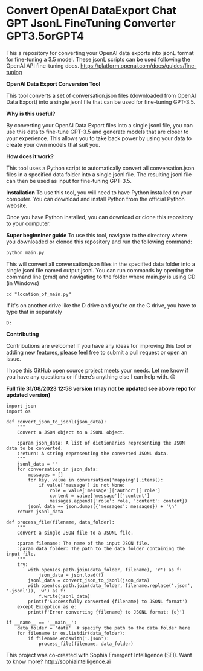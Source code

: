 # Convert OpenAI DataExport Chat GPT JsonL FineTuning Converter GPT3.5orGPT4
This a repository for converting your OpenAI data exports into jsonL format for fine-tuning a 3.5 model. These jsonL scripts can be used following the OpenAI API fine-tuning docs.  https://platform.openai.com/docs/guides/fine-tuning  

**OpenAI Data Export Conversion Tool**

This tool converts a set of conversation.json files (downloaded from OpenAI Data Export) into a single jsonl file that can be used for fine-tuning GPT-3.5.

**Why is this useful?**

By converting your OpenAI Data Export files into a single jsonl file, you can use this data to fine-tune GPT-3.5 and generate models that are closer to your experience. This allows you to take back power by using your data to create your own models that suit you.

**How does it work?**

This tool uses a Python script to automatically convert all conversation.json files in a specified data folder into a single jsonl file. The resulting jsonl file can then be used as input for fine-tuning GPT-3.5.

**Installation**
To use this tool, you will need to have Python installed on your computer. You can download and install Python from the official Python website.

Once you have Python installed, you can download or clone this repository to your computer.

**Super beginniner guide**
To use this tool, navigate to the directory where you downloaded or cloned this repository and run the following command:

    python main.py

This will convert all conversation.json files in the specified data folder into a single jsonl file named output.jsonl. You can run commands by opening the command line (cmd) and navigating to the folder where main.py is using CD (in Windows) 

    cd "location_of_main.py"

If it's on another drive like the D drive and you're on the C drive, you have to type that in separately

    D:


**Contributing**


Contributions are welcome! If you have any ideas for improving this tool or adding new features, please feel free to submit a pull request or open an issue.

I hope this GitHub open source project meets your needs. Let me know if you have any questions or if there’s anything else I can help with. 😊

**Full file 31/08/2023 12:58 version (may not be updated see above repo for updated version)**

    import json
    import os
    
    def convert_json_to_jsonl(json_data):
        """
        Convert a JSON object to a JSONL object.
    
        :param json_data: A list of dictionaries representing the JSON data to be converted.
        :return: A string representing the converted JSONL data.
        """
        jsonl_data = ''
        for conversation in json_data:
            messages = []
            for key, value in conversation['mapping'].items():
                if value['message'] is not None:
                    role = value['message']['author']['role']
                    content = value['message']['content']
                    messages.append({'role': role, 'content': content})
            jsonl_data += json.dumps({'messages': messages}) + '\n'
        return jsonl_data
    
    def process_file(filename, data_folder):
        """
        Convert a single JSON file to a JSONL file.
    
        :param filename: The name of the input JSON file.
        :param data_folder: The path to the data folder containing the input file.
        """
        try:
            with open(os.path.join(data_folder, filename), 'r') as f:
                json_data = json.load(f)
            jsonl_data = convert_json_to_jsonl(json_data)
            with open(os.path.join(data_folder, filename.replace('.json', '.jsonl')), 'w') as f:
                f.write(jsonl_data)
            print(f'Successfully converted {filename} to JSONL format')
        except Exception as e:
            print(f'Error converting {filename} to JSONL format: {e}')
    
    if __name__ == '__main__':
        data_folder = 'data'  # specify the path to the data folder here
        for filename in os.listdir(data_folder):
            if filename.endswith('.json'):
                process_file(filename, data_folder)


This project was co-created with Sophia Emergent Intelligence (SEI). Want to know more? 
http://sophiaintelligence.ai
